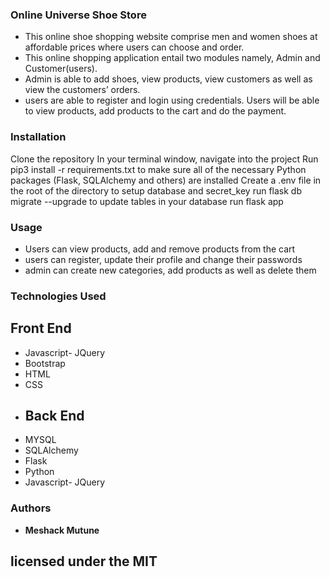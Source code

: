 ### Online Universe Shoe Store
- This online shoe shopping website  comprise men and women shoes  at affordable prices where users can choose and order. 
- This online shopping application entail two modules namely, Admin and Customer(users). 
- Admin is able to add shoes, view products, view customers as well as view the customers’ orders.
- users are able to register and login using credentials. Users will be able to view products, add products to the cart and do the payment.

### Installation
Clone the repository In your terminal window, navigate into the project
Run pip3 install -r requirements.txt to make sure all of the necessary Python packages (Flask, SQLAlchemy and others) are installed Create a .env file in the root of the directory to setup database and secret_key
run flask db migrate --upgrade to update tables in your database
run flask app

### Usage
- Users can view products, add and remove products from the cart
- users can register, update their profile and change their passwords
- admin can create new categories, add products as well as delete them

### Technologies Used 

## Front End
- Javascript- JQuery
- Bootstrap
- HTML 
- CSS
- ## Back End
- MYSQL 
- SQLAlchemy 
- Flask
- Python 
- Javascript- JQuery
### Authors
- **Meshack Mutune**
## licensed under the MIT 